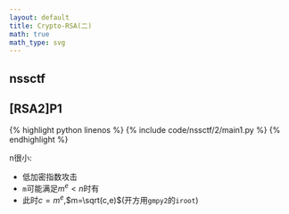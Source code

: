 ```yaml
---
layout: default
title: Crypto-RSA(二)
math: true
math_type: svg
---
```


## nssctf

## [RSA2]P1

{% highlight python linenos %}
{% include code/nssctf/2/main1.py %}
{% endhighlight %}

n很小:

- 低加密指数攻击
- `m`可能满足$m^e<n$时有
- 此时$c=m^e$,$m=\sqrt(c,e)$(开方用`gmpy2`的`iroot`)

